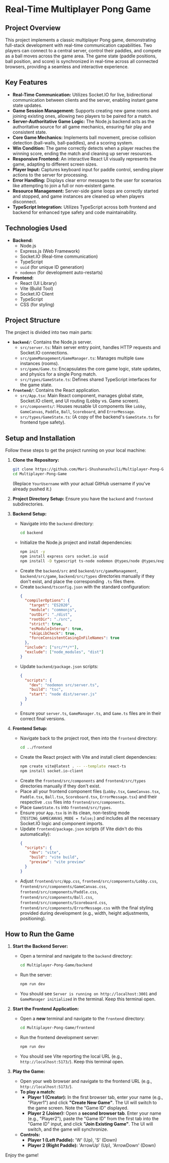 # Real-Time Multiplayer Pong Game

## Project Overview

This project implements a classic multiplayer Pong game, demonstrating full-stack development with real-time communication capabilities. Two players can connect to a central server, control their paddles, and compete as a ball moves across the game area. The game state (paddle positions, ball position, and score) is synchronized in real-time across all connected browsers, providing a seamless and interactive experience.

## Key Features

* **Real-Time Communication:** Utilizes Socket.IO for live, bidirectional communication between clients and the server, enabling instant game state updates.
* **Game Session Management:** Supports creating new game rooms and joining existing ones, allowing two players to be paired for a match.
* **Server-Authoritative Game Logic:** The Node.js backend acts as the authoritative source for all game mechanics, ensuring fair play and consistent state.
* **Core Game Mechanics:** Implements ball movement, precise collision detection (ball-walls, ball-paddles), and a scoring system.
* **Win Condition:** The game correctly detects when a player reaches the winning score, ending the match and cleaning up server resources.
* **Responsive Frontend:** An interactive React UI visually represents the game, adapting to different screen sizes.
* **Player Input:** Captures keyboard input for paddle control, sending player actions to the server for processing.
* **Error Handling:** Displays clear error messages to the user for scenarios like attempting to join a full or non-existent game.
* **Resource Management:** Server-side game loops are correctly started and stopped, and game instances are cleaned up when players disconnect.
* **TypeScript Integration:** Utilizes TypeScript across both frontend and backend for enhanced type safety and code maintainability.

## Technologies Used

* **Backend:**
    * Node.js
    * Express.js (Web Framework)
    * Socket.IO (Real-time communication)
    * TypeScript
    * `uuid` (for unique ID generation)
    * `nodemon` (for development auto-restarts)
* **Frontend:**
    * React (UI Library)
    * Vite (Build Tool)
    * Socket.IO Client
    * TypeScript
    * CSS (for styling)

## Project Structure

The project is divided into two main parts:

* **`backend/`**: Contains the Node.js server.
    * `src/server.ts`: Main server entry point, handles HTTP requests and Socket.IO connections.
    * `src/gameManagement/GameManager.ts`: Manages multiple `Game` instances (rooms).
    * `src/game/Game.ts`: Encapsulates the core game logic, state updates, and physics for a single Pong match.
    * `src/types/GameState.ts`: Defines shared TypeScript interfaces for the game state.
* **`frontend/`**: Contains the React application.
    * `src/App.tsx`: Main React component, manages global state, Socket.IO client, and UI routing (Lobby vs. Game screen).
    * `src/components/`: Houses reusable UI components like `Lobby`, `GameCanvas`, `Paddle`, `Ball`, `Scoreboard`, and `ErrorMessage`.
    * `src/types/GameState.ts`: (A copy of the backend's `GameState.ts` for frontend type safety).

## Setup and Installation

Follow these steps to get the project running on your local machine:

1.  **Clone the Repository:**
    ```bash
    git clone https://github.com/Mari-Shushanashvili/Multiplayer-Pong-Game
    cd Multiplayer-Pong-Game
    ```
    (Replace `YourUsername` with your actual GitHub username if you've already pushed it.)

2.  **Project Directory Setup:**
    Ensure you have the `backend` and `frontend` subdirectories.

3.  **Backend Setup:**
    * Navigate into the `backend` directory:
        ```bash
        cd backend
        ```
    * Initialize the Node.js project and install dependencies:
        ```bash
        npm init -y
        npm install express cors socket.io uuid
        npm install -D typescript ts-node nodemon @types/node @types/express @types/socket.io @types/uuid
        ```
    * Create the `backend/src` and `backend/src/gameManagement`, `backend/src/game`, `backend/src/types` directories manually if they don't exist, and place the corresponding `.ts` files there.
    * Create `backend/tsconfig.json` with the standard configuration:
        ```json
        {
          "compilerOptions": {
            "target": "ES2020",
            "module": "commonjs",
            "outDir": "./dist",
            "rootDir": "./src",
            "strict": true,
            "esModuleInterop": true,
            "skipLibCheck": true,
            "forceConsistentCasingInFileNames": true
          },
          "include": ["src/**/*"],
          "exclude": ["node_modules", "dist"]
        }
        ```
    * Update `backend/package.json` scripts:
        ```json
        {
          "scripts": {
            "dev": "nodemon src/server.ts",
            "build": "tsc",
            "start": "node dist/server.js"
          }
        }
        ```
    * Ensure your `server.ts`, `GameManager.ts`, and `Game.ts` files are in their correct final versions.

4.  **Frontend Setup:**
    * Navigate back to the project root, then into the `frontend` directory:
        ```bash
        cd ../frontend
        ```
    * Create the React project with Vite and install client dependencies:
        ```bash
        npm create vite@latest . -- --template react-ts
        npm install socket.io-client
        ```
    * Create the `frontend/src/components` and `frontend/src/types` directories manually if they don't exist.
    * Place all your frontend component files (`Lobby.tsx`, `GameCanvas.tsx`, `Paddle.tsx`, `Ball.tsx`, `Scoreboard.tsx`, `ErrorMessage.tsx`) and their respective `.css` files into `frontend/src/components`.
    * Place `GameState.ts` into `frontend/src/types`.
    * Ensure your `App.tsx` is in its clean, non-testing mode (`TESTING_GAMECANVAS_MODE = false;`) and includes all the necessary Socket.IO logic and component imports.
    * Update `frontend/package.json` scripts (if Vite didn't do this automatically):
        ```json
        {
          "scripts": {
            "dev": "vite",
            "build": "vite build",
            "preview": "vite preview"
          }
        }
        ```
    * Adjust `frontend/src/App.css`, `frontend/src/components/Lobby.css`, `frontend/src/components/GameCanvas.css`, `frontend/src/components/Paddle.css`, `frontend/src/components/Ball.css`, `frontend/src/components/Scoreboard.css`, `frontend/src/components/ErrorMessage.css` with the final styling provided during development (e.g., width, height adjustments, positioning).

## How to Run the Game

1.  **Start the Backend Server:**
    * Open a terminal and navigate to the `backend` directory:
        ```bash
        cd Multiplayer-Pong-Game/backend
        ```
    * Run the server:
        ```bash
        npm run dev
        ```
    * You should see `Server is running on http://localhost:3001` and `GameManager initialized` in the terminal. Keep this terminal open.

2.  **Start the Frontend Application:**
    * Open a **new** terminal and navigate to the `frontend` directory:
        ```bash
        cd Multiplayer-Pong-Game/frontend
        ```
    * Run the frontend development server:
        ```bash
        npm run dev
        ```
    * You should see Vite reporting the local URL (e.g., `http://localhost:5173/`). Keep this terminal open.

3.  **Play the Game:**
    * Open your web browser and navigate to the frontend URL (e.g., `http://localhost:5173/`).
    * **To play a match:**
        * **Player 1 (Creator):** In the first browser tab, enter your name (e.g., "Player1") and click **"Create New Game"**. The UI will switch to the game screen. Note the "Game ID" displayed.
        * **Player 2 (Joiner):** Open a **second browser tab**. Enter your name (e.g., "Player2"), paste the "Game ID" from the first tab into the "Game ID" input, and click **"Join Existing Game"**. The UI will switch, and the game will synchronize.
    * **Controls:**
        * **Player 1 (Left Paddle):** 'W' (Up), 'S' (Down)
        * **Player 2 (Right Paddle):** 'ArrowUp' (Up), 'ArrowDown' (Down)

Enjoy the game!
